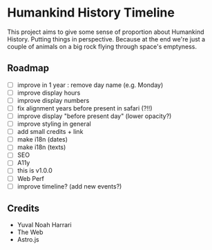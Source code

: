 # Humankind History Timeline

This project aims to give some sense of proportion about Humankind History. Putting things in perspective.
Because at the end we're just a couple of animals on a big rock flying through space's emptyness.

## Roadmap

- [ ] improve in 1 year : remove day name (e.g. Monday)
- [ ] improve display hours
- [ ] improve display numbers
- [ ] fix alignment years before present in safari (?!!)
- [ ] improve display "before present day" (lower opacity?)
- [ ] improve styling in general
- [ ] add small credits + link
- [ ] make i18n (dates)
- [ ] make i18n (texts)
- [ ] SEO
- [ ] A11y
- [ ] this is v1.0.0
- [ ] Web Perf
- [ ] improve timeline? (add new events?)

## Credits

- Yuval Noah Harrari
- The Web
- Astro.js

